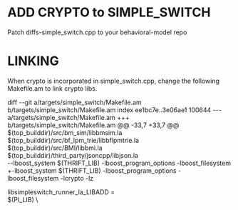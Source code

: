 # ADD CRYPTO to SIMPLE_SWITCH

Patch diffs-simple_switch.cpp to your behavioral-model repo

# LINKING

When crypto is incorporated in simple_switch.cpp, change the following Makefile.am to link crypto libs.

diff --git a/targets/simple_switch/Makefile.am b/targets/simple_switch/Makefile.am
index ee1bc7e..3e06ae1 100644
--- a/targets/simple_switch/Makefile.am
+++ b/targets/simple_switch/Makefile.am
@@ -33,7 +33,7 @@ $(top_builddir)/src/bm_sim/libbmsim.la \
 $(top_builddir)/src/bf_lpm_trie/libbflpmtrie.la \
 $(top_builddir)/src/BMI/libbmi.la \
 $(top_builddir)/third_party/jsoncpp/libjson.la \
--lboost_system $(THRIFT_LIB) -lboost_program_options -lboost_filesystem
+-lboost_system $(THRIFT_LIB) -lboost_program_options -lboost_filesystem -lcrypto -lz
 
 libsimpleswitch_runner_la_LIBADD = \
 $(PI_LIB) \
